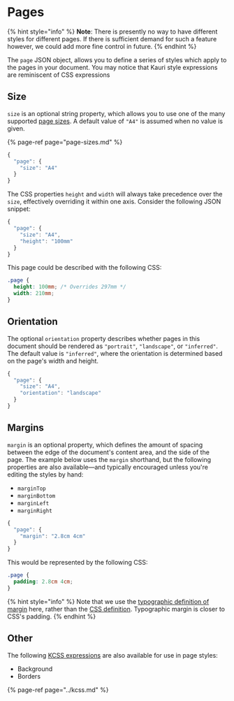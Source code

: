 # Pages

{% hint style="info" %}
**Note**: There is presently no way to have different styles for different pages. If there is sufficient demand for such a feature however, we could add more fine control in future.
{% endhint %}

The `page` JSON object, allows you to define a series of styles which apply to the pages in your document. You may notice that Kauri style expressions are reminiscent of CSS expressions

## Size

`size` is an optional string property, which allows you to use one of the many supported [page sizes](page-sizes.md). A default value of `"A4"` is assumed when no value is given.

{% page-ref page="page-sizes.md" %}

```javascript
{
  "page": {
    "size": "A4"
  }
}
```

The CSS properties `height` and `width` will always take precedence over the `size`, effectively overriding it within one axis. Consider the following JSON snippet:

```javascript
{
  "page": {
    "size": "A4",
    "height": "100mm"
  }
}
```

This page could be described with the following CSS:

```css
.page {
  height: 100mm; /* Overrides 297mm */
  width: 210mm;
}
```

## Orientation

The optional `orientation` property describes whether pages in this document should be rendered as `"portrait"`, `"landscape"`, or `"inferred"`. The default value is `"inferred"`, where the orientation is determined based on the page's width and height.

```javascript
{
  "page": {
    "size": "A4",
    "orientation": "landscape"
  }
}
```

## Margins

`margin` is an optional property, which defines the amount of spacing between the edge of the document's content area, and the side of the page. The example below uses the `margin` shorthand, but the following properties are also available—and typically encouraged unless you're editing the styles by hand:

* `marginTop`
* `marginBottom`
* `marginLeft`
* `marginRight`

```javascript
{
  "page": {
    "margin": "2.8cm 4cm"
  }
}
```

This would be represented by the following CSS:

```css
.page {
  padding: 2.8cm 4cm;
}
```

{% hint style="info" %}
Note that we use the [typographic definition of margin](https://en.m.wikipedia.org/wiki/Margin_%28typography%29) here, rather than the [CSS definition](https://developer.mozilla.org/en-US/docs/Web/CSS/margin). Typographic margin is closer to CSS's padding.
{% endhint %}

## Other

The following [KCSS expressions](../kcss.md) are also available for use in page styles:

* Background
* Borders

{% page-ref page="../kcss.md" %}

